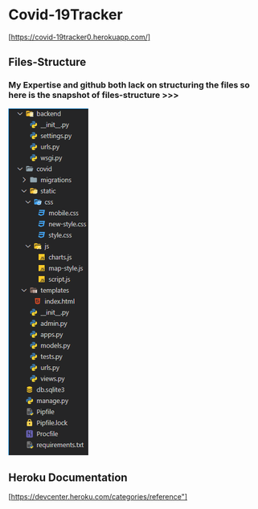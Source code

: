 # Covid-19Tracker
[https://covid-19tracker0.herokuapp.com/]

## Files-Structure

### My Expertise and github both lack on structuring the files so here is the snapshot of files-structure >>>
<img src="images/files-structure.PNG" />

## Heroku Documentation 
[https://devcenter.heroku.com/categories/reference"]
